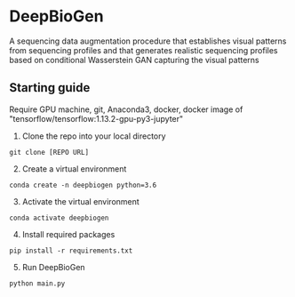 # DeepBioGen

A sequencing data augmentation procedure that establishes visual patterns from sequencing profiles and that generates realistic sequencing profiles based on conditional Wasserstein GAN capturing the visual patterns

## Starting guide
Require GPU machine, git, Anaconda3, docker, docker image of "tensorflow/tensorflow:1.13.2-gpu-py3-jupyter"

1. Clone the repo into your local directory
```
git clone [REPO URL]
```
2. Create a virtual environment
```
conda create -n deepbiogen python=3.6
```
3. Activate the virtual environment
```
conda activate deepbiogen
```
4. Install required packages
```
pip install -r requirements.txt
```
5. Run DeepBioGen
```
python main.py
```
